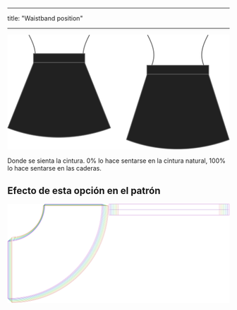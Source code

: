 - - -
title: "Waistband position"
- - -

![Posición de la cinturilla](waistbandposition.svg)

Donde se sienta la cintura. 0% lo hace sentarse en la cintura natural, 100% lo hace sentarse en las caderas.

## Efecto de esta opción en el patrón

![Esta imagen muestra el efecto de esta opción superponiendo varias variantes que tienen un valor diferente para esta opción](sandy_waistbandposition_sample.svg "Efecto de esta opción en el patrón")
